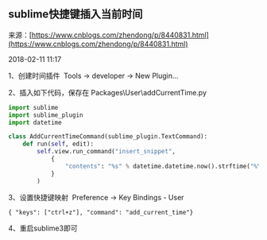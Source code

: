 ## sublime快捷键插入当前时间

来源：[https://www.cnblogs.com/zhendong/p/8440831.html](https://www.cnblogs.com/zhendong/p/8440831.html)

2018-02-11 11:17

1、创建时间插件  Tools -> developer -> New Plugin...

2、插入如下代码，保存在 Packages\User\addCurrentTime.py　　

```python
import sublime
import sublime_plugin
import datetime

class AddCurrentTimeCommand(sublime_plugin.TextCommand):
    def run(self, edit):
        self.view.run_command("insert_snippet",
            {
                "contents": "%s" % datetime.datetime.now().strftime("%Y-%m-%d %H:%M:%S") + ' By JackLiu '
            }
        )
```


3、设置快捷键映射  Preference → Key Bindings - User

```
{ "keys": ["ctrl+z"], "command": "add_current_time"}
```


4、重启sublime3即可

